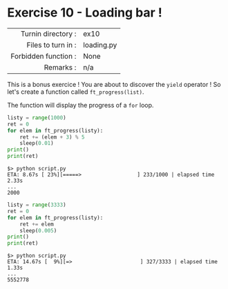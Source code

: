 # Exercise 10 - Loading bar !

|                         |                    |
| -----------------------:| ------------------ |
|   Turnin directory :    |  ex10              |
|   Files to turn in :    |  loading.py        |
|   Forbidden function :  |  None              |
|   Remarks :             |  n/a               |

This is a bonus exercice ! You are about to discover the `yield` operator !
So let's create a function called `ft_progress(list)`.

The function will display the progress of a `for` loop.

```python
listy = range(1000)
ret = 0
for elem in ft_progress(listy):
    ret += (elem + 3) % 5
    sleep(0.01)
print()
print(ret)
```

```console
$> python script.py
ETA: 8.67s [ 23%][=====>                  ] 233/1000 | elapsed time 2.33s
...
2000
```

```python
listy = range(3333)
ret = 0
for elem in ft_progress(listy):
    ret += elem
    sleep(0.005)
print()
print(ret)
```

```console
$> python script.py
ETA: 14.67s [  9%][=>                      ] 327/3333 | elapsed time 1.33s
...
5552778
```
